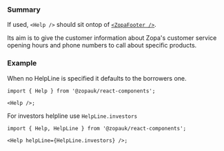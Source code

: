 ### Summary

If used, `<Help />` should sit ontop of [`<ZopaFooter />`](/#/Components/Molecules/ZopaFooter).

Its aim is to give the customer information about Zopa's customer service opening hours and phone numbers to call about specific products.

### Example

When no HelpLine is specified it defaults to the borrowers one.

```tsx
import { Help } from '@zopauk/react-components';

<Help />;
```

For investors helpline use `HelpLine.investors`

```tsx
import { Help, HelpLine } from '@zopauk/react-components';

<Help helpLine={HelpLine.investors} />;
```
